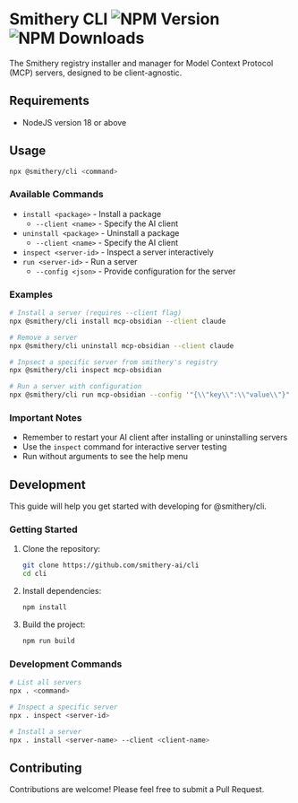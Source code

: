 # Smithery CLI ![NPM Version](https://img.shields.io/npm/v/%40smithery%2Fcli) ![NPM Downloads](https://img.shields.io/npm/dt/%40smithery%2Fcli)

The Smithery registry installer and manager for Model Context Protocol (MCP) servers, designed to be client-agnostic.

## Requirements
- NodeJS version 18 or above

## Usage

```bash
npx @smithery/cli <command>
```

### Available Commands

- `install <package>` - Install a package
  - `--client <name>` - Specify the AI client
- `uninstall <package>` - Uninstall a package
  - `--client <name>` - Specify the AI client
- `inspect <server-id>` - Inspect a server interactively
- `run <server-id>` - Run a server
  - `--config <json>` - Provide configuration for the server

### Examples

```bash
# Install a server (requires --client flag)
npx @smithery/cli install mcp-obsidian --client claude

# Remove a server
npx @smithery/cli uninstall mcp-obsidian --client claude

# Inpsect a specific server from smithery's registry
npx @smithery/cli inspect mcp-obsidian

# Run a server with configuration
npx @smithery/cli run mcp-obsidian --config '"{\\"key\\":\\"value\\"}"'
```

### Important Notes

- Remember to restart your AI client after installing or uninstalling servers
- Use the `inspect` command for interactive server testing
- Run without arguments to see the help menu

## Development

This guide will help you get started with developing for @smithery/cli.

### Getting Started

1. Clone the repository:
   ```bash
   git clone https://github.com/smithery-ai/cli
   cd cli
   ```

2. Install dependencies:
   ```bash
   npm install
   ```

3. Build the project:
   ```bash
   npm run build
   ```

### Development Commands

```bash
# List all servers
npx . <command>

# Inspect a specific server
npx . inspect <server-id>

# Install a server
npx . install <server-name> --client <client-name>
```

## Contributing

Contributions are welcome! Please feel free to submit a Pull Request.